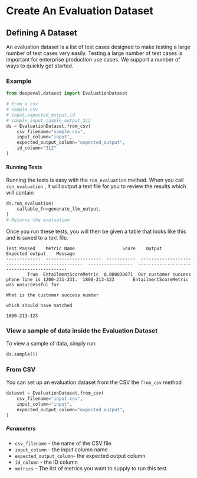 # Create An Evaluation Dataset

## Defining A Dataset

An evaluation dataset is a list of test cases designed to make testing a large number of test cases very easily. Testing a large number of test cases is important for enterprise production use cases. We support a number of ways to quickly get started.

### Example

```python
from deepeval.dataset import EvaluationDataset

# from a csv
# sample.csv
# input,expected_output,id
# sample_input,sample_output,312
ds = EvaluationDataset.from_csv(
    csv_filename="sample.csv",
    input_column="input",
    expected_output_column="expected_output",
    id_column="312"
)
```

#### Running Tests

Running the tests is easy with the `run_evaluation` method. When you call `run_evaluation` , it will output a text file for you to review the results which will contain

```python
ds.run_evaluation(
    callable_fn=generate_llm_output,
)
# Returns the evaluation
```

Once you run these tests, you will then be given a table that looks like this and is saved to a text file.

```
Test Passed    Metric Name                  Score    Output                                            Expected output    Message
-------------  ---------------------  -----------  ------------------------------------------------  -----------------  -------------------------------------------
        True  EntailmentScoreMetric  0.000830871  Our customer success phone line is 1200-231-231.  1800-213-123       EntailmentScoreMetric was unsuccessful for
                                                                                                                        What is the customer success number
                                                                                                                        which should have matched
                                                                                                                        1800-213-123
```

### View a sample of data inside the Evaluation Dataset

To view a sample of data, simply run:

```python
ds.sample(5)
```

###  From CSV

You can set up an evaluation dataset from the CSV the `from_csv` method

```python
dataset = EvaluationDataset.from_csv(
    csv_filename="input.csv",
    input_column="input",
    expected_output_column="expected_output",
)
```

##### Parameters

- `csv_filename` - the name of the CSV file
- `input_column` - the input column name
- `expected_output_column`- the expected output column
- `id_column` - the ID column
- `metrics` - The list of metrics you want to supply to run this test.
